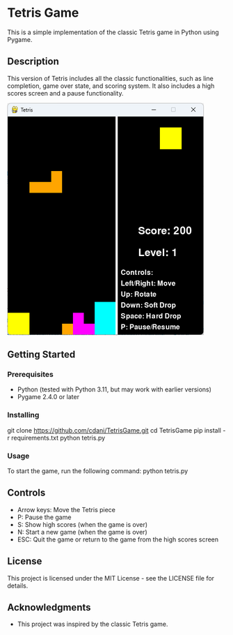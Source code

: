 # Tetris Game

This is a simple implementation of the classic Tetris game in Python using Pygame.

## Description

This version of Tetris includes all the classic functionalities, such as line completion, game over state, and scoring system. It also includes a high scores screen and a pause functionality.

![Game Screenshot](tetris.png)

## Getting Started

### Prerequisites

- Python (tested with Python 3.11, but may work with earlier versions)
- Pygame 2.4.0 or later

### Installing

git clone https://github.com/cdani/TetrisGame.git
cd TetrisGame
pip install -r requirements.txt
python tetris.py

### Usage

To start the game, run the following command:
python tetris.py

## Controls

- Arrow keys: Move the Tetris piece
- P: Pause the game
- S: Show high scores (when the game is over)
- N: Start a new game (when the game is over)
- ESC: Quit the game or return to the game from the high scores screen

## License

This project is licensed under the MIT License - see the LICENSE file for details.

## Acknowledgments

- This project was inspired by the classic Tetris game.
